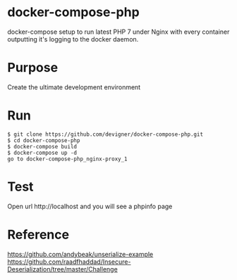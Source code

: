 # docker-compose-php

docker-compose setup to run latest PHP 7 under Nginx with every container outputting it's logging
to the docker daemon.

# Purpose

Create the ultimate development environment

# Run
	
	$ git clone https://github.com/devigner/docker-compose-php.git
	$ cd docker-compose-php
	$ docker-compose build
	$ docker-compose up -d
	go to docker-compose-php_nginx-proxy_1

# Test

Open url http://localhost and you will see a phpinfo page

# Reference
https://github.com/andybeak/unserialize-example
https://github.com/raadfhaddad/Insecure-Deserialization/tree/master/Challenge

